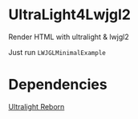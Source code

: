 # UltraLight4Lwjgl2

Render HTML with ultralight &amp; lwjgl2

Just run `LWJGLMinimalExample`

# Dependencies

[Ultralight Reborn](https://github.com/Janrupf/ultralight-java-reborn)